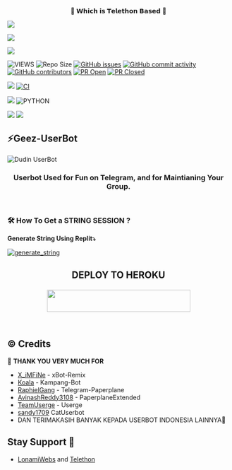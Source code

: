 <p align="center"> 🚀 𝗪𝗵𝗶𝗰𝗵 𝗶𝘀 𝗧𝗲𝗹𝗲𝘁𝗵𝗼𝗻 𝗕𝗮𝘀𝗲𝗱 🚀</p>
<p align="left">
  <a href="https://github.com/adudon01/Dudin-UserBot/fork"><img src="https://img.shields.io/github/forks/vckyou/Geez-UserBot?label=Fork&style=social"></a>
  </p>
<p align="left">
  <a href="https://github.com/adudon01/Dudin-UserBot"><img src="https://img.shields.io/github/stars/vckyou/Geez-UserBot?style=social"></a>
  </p>
<p align="left">
  <a href="https://github.com/adudon01/Dudin-UserBot/blob/Geez-UserBot/LICENSE"><img src="https://img.shields.io/github/license/adudon01/Dudin-UserBot?&style=social&logo=github">
  </a></p>

![VIEWS](https://komarev.com/ghpvc/?username=vckyou)
![Repo Size](https://img.shields.io/github/repo-size/vckyou/Geez-UserBot?&style=plastic&logo=github)
[![GitHub issues](https://img.shields.io/github/issues/vckyou/Geez-UserBot?&style=plastic&logo=github)](https://github.com/vckyou/Geez-UserBot/issues)
[![GitHub commit activity](https://img.shields.io/github/commit-activity/m/vckyou/Geez-UserBot?&style=plastic&logo=github)](https://github.com/vckyou/Geez-UserBot/graphs/commit-activity)
[![GitHub contributors](https://img.shields.io/github/contributors/vckyou/Geez-UserBot?&style=plastic&logo=github)](https://GitHub.com/vckyou/Geez-UserBot/graphs/contributors/)
[![PR Open](https://img.shields.io/github/issues-pr/vckyou/Geez-UserBot?&style=plastic&logo=github)](https://github.com/Vckyou/Geez-UserBot/pulls)
[![PR Closed](https://img.shields.io/github/issues-pr-closed/vckyou/Geez-UserBot?&style=plastic&logo=github)](https://github.com/vckyou/Geez-UserBot/pulls?q=is:closed)
<p align="justify">
<a href="https://github.com/adudon01/Dudin-UserBot/commits/Geez-UserBot"><img src="https://img.shields.io/github/last-commit/vckyou/Geez-UserBot?color=ff69b4&logo=github&logoColor=ff69b4&style=for-the-badge" /></a>
<a href="https://github.com/adudon01/Dudin-UserBot/actions/workflows/main.yml"><img src="https://img.shields.io/github/workflow/status/adudon01/Dudin-UserBot/CI/Geez-UserBot?style=for-the-badge&logo=github-actions&logoColor=aqua" alt="CI" /></a>
</p>
<p align="justify">
<a href="https://pypi.org/project/Telethon/"><img src="https://img.shields.io/pypi/v/telethon?color=important&label=telethon&logo=python&logoColor=brightgreen&style=for-the-badge" /></a>
<img alt="PYTHON" src="https://img.shields.io/badge/PYTHON-v3.9.4-white?style=for-the-badge&logo=appveyor"/>
</p>
<p align="left">
</p>
<a href="https://t.me/GeezSupportGroup"><img src="https://img.shields.io/badge/Join-Group1%20Support-blue.svg?style=for-the-badge&logo=Telegram"></a>
<a href="https://t.me/VcgSupportGroup"><img src="https://img.shields.io/badge/Join-Group2%20Support-blue.svg?style=for-the-badge&logo=Telegram"></a>

## ⚡Geez-UserBot
![Dudin UserBot](https://telegra.ph/file/9464f116132df37c649c8.png)

<h3 align="center">Userbot Used for Fun on Telegram, and for Maintianing Your Group.</h3>
<p align="center">&nbsp;</p>


### 🛠️ How To Get a STRING SESSION ?

**Generate String Using Replit⤵️**

<a href="https://replit.com/@adudin/Dudin-String-Session#main.py"><img src="https://img.shields.io/badge/run-string__session.py-magenta?style=for-the-badge&logo=repl.it" alt="generate_string" /></a>

## <p align="center">DEPLOY TO HEROKU</p>

<p align="center"><a href="https://heroku.com/deploy?template=https://github.com/adudon01/Dudin-UserBot/tree/Geez-UserBot"> <img src="https://img.shields.io/badge/Deploy%20To%20Heroku-pink?style=flat&logo=heroku" width="325" height="50.100" /></a></p>

<br>
</p>

## © Credits 

 🙏 **THANK YOU VERY MUCH FOR**

*   [X_iMFiNe](https://github.com/ximfine/xBot-Remix) - xBot-Remix
*   [Koala](https://github.com/ManusiaRakitan/Kampang-Bot) - Kampang-Bot
*   [RaphielGang](https://github.com/RaphielGang) - Telegram-Paperplane
*   [AvinashReddy3108](https://github.com/AvinashReddy3108) - PaperplaneExtended
*   [TeamUserge](https://github.com/UsergeTeam/Userge) - Userge
*   [sandy1709](https://github.com/sandy1709/catuserbot) CatUserbot
*   DAN TERIMAKASIH BANYAK KEPADA USERBOT INDONESIA LAINNYA🙏


## Stay Support 🚀
*   [LonamiWebs](https://github.com/LonamiWebs/) and [Telethon](https://github.com/LonamiWebs/Telethon)
